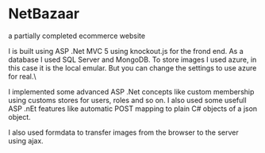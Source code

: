 # NetBazaar
a partially completed ecommerce website

I is built using ASP .Net MVC 5 using knockout.js for the frond end. As a database I used SQL Server and MongoDB.
To store images I used azure, in this case it is the local emular. But you can change the settings to use azure for real.\

I implemented some advanced ASP .Net concepts like custom membership using customs stores for users, roles and so on.
I also used some usefull ASP .nEt features like automatic POST mapping to plain C# objects of a json object. 

I also used formdata to transfer images from the browser to the server using ajax.

